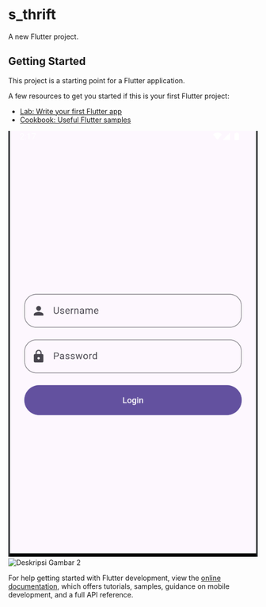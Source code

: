 # s_thrift

A new Flutter project.

## Getting Started

This project is a starting point for a Flutter application.

A few resources to get you started if this is your first Flutter project:

- [Lab: Write your first Flutter app](https://docs.flutter.dev/get-started/codelab)
- [Cookbook: Useful Flutter samples](https://docs.flutter.dev/cookbook)

![Deskripsi Gambar 1](assets/images/login_page.png)
![Deskripsi Gambar 2](assets/images/dashboard.png)

For help getting started with Flutter development, view the
[online documentation](https://docs.flutter.dev/), which offers tutorials,
samples, guidance on mobile development, and a full API reference.
